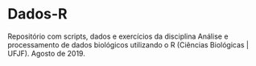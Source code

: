 # Dados-R
Repositório com scripts, dados e exercícios da disciplina Análise e processamento de dados biológicos utilizando o R (Ciências Biológicas | UFJF). Agosto de 2019.
